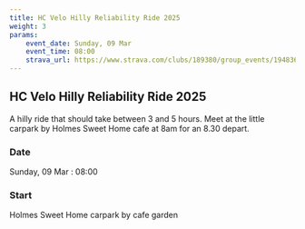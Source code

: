 ```yaml
---
title: HC Velo Hilly Reliability Ride 2025
weight: 3
params:
    event_date: Sunday, 09 Mar
    event_time: 08:00
    strava_url: https://www.strava.com/clubs/189380/group_events/1948367
---
```


## HC Velo Hilly Reliability Ride 2025 

A hilly ride that should take between 3 and 5 hours. Meet at the little carpark by Holmes Sweet Home cafe at 8am for an 8.30 depart.

### Date

Sunday, 09 Mar : 08:00

### Start

Holmes Sweet Home carpark by cafe garden


